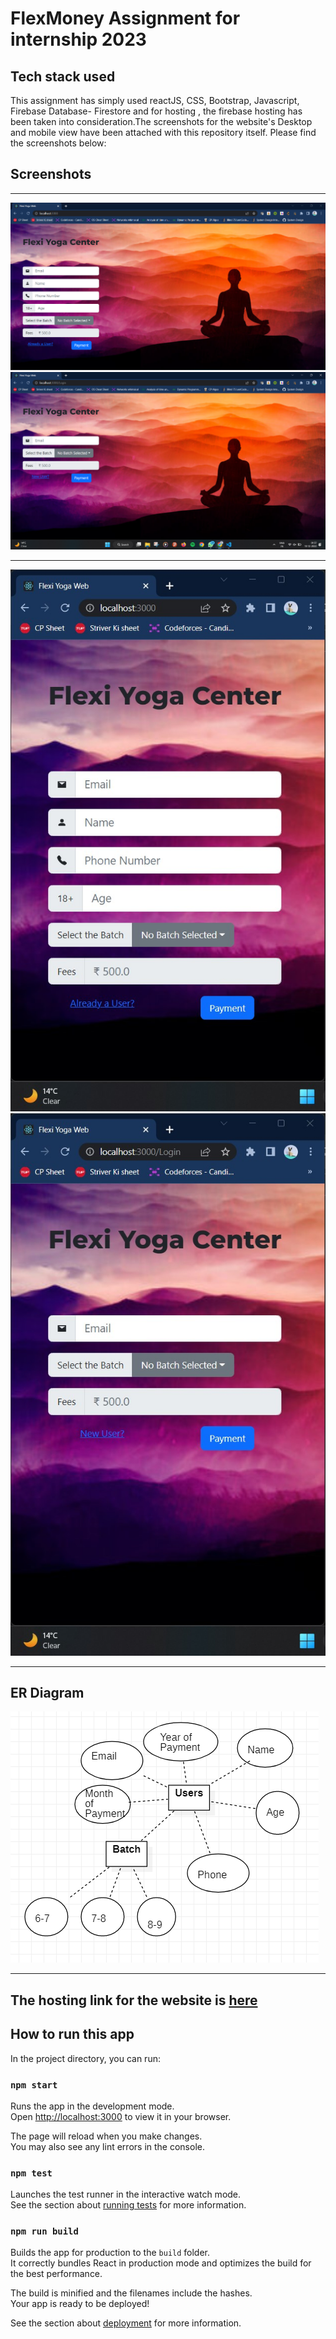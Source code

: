 # FlexMoney Assignment for internship 2023

## Tech stack used
This assignment has simply used reactJS, CSS, Bootstrap, Javascript, Firebase Database- Firestore and for hosting , the firebase hosting has been taken into consideration.The screenshots for the website's Desktop and mobile view have been attached with this repository itself. Please find the screenshots below:
## Screenshots

<hr>
<img src='Screenshots/FlexMoneyTask1.png'>
<img src='Screenshots/FlexMoneyTask2.png'>

<hr>
<img src='Screenshots/FlexMoneyTask3.jpg'>
<img src='Screenshots/FlexMoneyTask4.jpg'>

<hr>

## ER Diagram
<img src='Screenshots/Capture.PNG'>

<hr>


## The hosting link for the website is  <a href='https://flex-brown.vercel.app/'>here</a>
## How to run this app

In the project directory, you can run:

### `npm start`

Runs the app in the development mode.\
Open [http://localhost:3000](http://localhost:3000) to view it in your browser.

The page will reload when you make changes.\
You may also see any lint errors in the console.

### `npm test`

Launches the test runner in the interactive watch mode.\
See the section about [running tests](https://facebook.github.io/create-react-app/docs/running-tests) for more information.

### `npm run build`

Builds the app for production to the `build` folder.\
It correctly bundles React in production mode and optimizes the build for the best performance.

The build is minified and the filenames include the hashes.\
Your app is ready to be deployed!

See the section about [deployment](https://facebook.github.io/create-react-app/docs/deployment) for more information.

